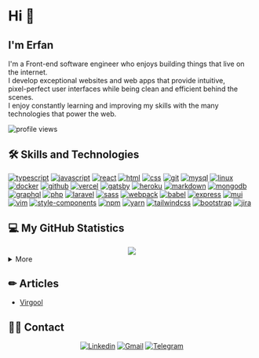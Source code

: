 # Hi 👋

## I'm Erfan

I'm a Front-end software engineer who enjoys building things that live on the internet. <br/>
I develop exceptional websites and web apps that provide intuitive, <br/> pixel-perfect user
interfaces while being clean and efficient behind the scenes. <br/>
I enjoy constantly learning and improving my skills with the many technologies that
power the web.

<!-- <img src="https://gpvc.arturio.dev/erfanansari" alt="profile views"> -->
<p align="left"><img src="https://komarev.com/ghpvc/?username=erfanansari&label=Profile%20views&color=0e75b6&style=flat" alt="profile views" /> </p>


## 🛠️ Skills and Technologies
[![typescript](https://img.shields.io/badge/TypeScript-informational?style=flat-square&logo=TypeScript&logoColor=white&color=2D79C7)](https://typescriptlang.org/)
[![javascript](https://img.shields.io/badge/JavaScript-informational?style=flat-square&logo=JavaScript&logoColor=white&color=F7DF1E)](https://www.ecma-international.org/publications-and-standards/standards/ecma-262/)
[![react](https://img.shields.io/badge/React-%23327FC7.svg?style=flat-square&logo=react&logoColor=aDAFB&color=32363E)](https://reactjs.org/)
[![html](https://img.shields.io/badge/HTML-informational?style=flat-square&logo=html5&logoColor=white&color=E34F26)](https://html.spec.whatwg.org/multipage/)
[![css](https://img.shields.io/badge/CSS-informational?style=flat-square&logo=CSS3&logoColor=white&color=1968a0)](https://developer.mozilla.org/en-US/docs/Web/CSS)
[![git](https://img.shields.io/badge/Git-informational?style=flat-square&logo=Git&logoColor=white&color=F05032)](https://git-scm.com/)
[![mysql](https://img.shields.io/badge/MySQL-informational?style=flat-square&logo=mysql&logoColor=white&color=4479A1)](https://www.mysql.com/)
[![linux](https://img.shields.io/badge/Linux-informational?style=flat-square&logo=Linux&logoColor=white&color=FCC624)](https://www.kernel.org/)
[![docker](https://img.shields.io/badge/Docker-informational?style=flat-square&logo=docker&logoColor=white&color=2496ED)](https://www.docker.com/)
[![github](https://img.shields.io/badge/GitHub-informational?style=flat-square&logo=GitHub&logoColor=white&color=181717)](https://github.com/)
[![vercel](https://img.shields.io/badge/Vercel-informational?style=flat-square&logo=Vercel&logoColor=white&color=000000)](https://vercel.com/)
[![gatsby](https://img.shields.io/badge/Gatsby-informational?style=flat-square&logo=gatsby&logoColor=white&color=663399)](https://www.gatsbyjs.com/)
[![heroku](https://img.shields.io/badge/Heroku-informational?style=flat-square&logo=Heroku&logoColor=white&color=430098)](https://www.heroku.com/)
[![markdown](https://img.shields.io/badge/Markdown-informational?style=flat-square&logo=Markdown&logoColor=white&color=000000)](https://www.markdownguide.org/)
[![mongodb](https://img.shields.io/badge/MongoDB-informational?style=flat-square&logo=mongodb&logoColor=white&color=0FA24C)](https://www.mongodb.com/)
[![graphql](https://img.shields.io/badge/GraphQL-informational?style=flat-square&logo=graphql&logoColor=white&color=D932A2)](https://graphql.org/)
[![php](https://img.shields.io/badge/PHP-informational?style=flat-square&logo=php&logoColor=white&color=666ba3)](https://www.php.net/)
[![laravel](https://img.shields.io/badge/Laravel-informational?style=flat-square&logo=laravel&logoColor=white&color=E4392C)](https://laravel.com/)
[![sass](https://img.shields.io/badge/Sass-informational?style=flat-square&logo=sass&logoColor=white&color=C36291)](https://sass-lang.com/)
[![webpack](https://img.shields.io/badge/Webpack-informational?style=flat-square&logo=webpack&logoColor=white&color=2B3A42)](https://webpack.js.org/)
[![babel](https://img.shields.io/badge/Babel-informational?style=flat-square&logo=babel&logoColor=white&color=F5DA55)](https://babeljs.io/)
[![express](https://img.shields.io/badge/Express-informational?style=flat-square&logo=express&logoColor=white&color=010101)](https://expressjs.com/)
[![mui](https://img.shields.io/badge/MUI-informational?style=flat-square&logo=material-ui&logoColor=white&color=007FFF)](https://mui.com/)
[![vim](https://img.shields.io/badge/Vim-informational?style=flat-square&logo=vim&logoColor=white&color=019030)](https://www.vim.org/)
[![style-components](https://img.shields.io/badge/Styled--Components-informational?style=flat-square&logo=styled-components&logoColor=white&color=DB7093)](https://styled-components.com/)
[![npm](https://img.shields.io/badge/npm-informational?style=flat-square&logo=npm&logoColor=white&color=C2312E)](https://www.npmjs.com/)
[![yarn](https://img.shields.io/badge/yarn-informational?style=flat-square&logo=yarn&logoColor=white&color=3895BE)](https://yarnpkg.com/)
[![tailwindcss](https://img.shields.io/badge/Tailwindcss-informational?style=flat-square&logo=tailwindcss&logoColor=white&color=16B7EB)](https://tailwindcss.com/)
[![bootstrap](https://img.shields.io/badge/Bootstrap-informational?style=flat-square&logo=bootstrap&logoColor=white&color=7311EC)](https://getbootstrap.com/)
[![jira](https://img.shields.io/badge/Jira-informational?style=flat-square&logo=jira&logoColor=white&color=0052CC)](https://www.atlassian.com/software/jira)

## 💻 My GitHub Statistics

<div align="center">
  <img src="https://github-readme-streak-stats.herokuapp.com?user=erfanansari&theme=highcontrast"/>
</div>

<details>
  <summary>More</summary>
  <div align="center">
    <br/>
        <a href="https://github.com/anuraghazra/github-readme-stats"><img alt="erfanansari's Github Stats" src="https://github-readme-stats.vercel.app/api?username=erfanansari&show_icons=true&count_private=true&theme=vision-friendly-dark&hide_border=true" height="192px"/></a>
    <a href="https://github.com/anuraghazra/github-readme-stats"><img alt="erfanansari's Top Languages" src="https://github-readme-stats.vercel.app/api/top-langs/?username=erfanansari&langs_count=8&layout=compact&theme=vision-friendly-dark&hide_border=true" height="192px"/></a>
    <br/>
  </div>
  <b>Note:</b> <em>Top languages is only a metric of the languages my public code consists of and doesn't reflect experience or skill level.</em>
</details>

## ✏ Articles

<!-- BLOG-POST-LIST:START -->
- [Virgool](https://virgool.io/@erfanansari)
<!-- BLOG-POST-LIST:END -->

## 🙋‍♂️ Contact

<p align="center">
    <a href="https://www.linkedin.com/in/erfanansari/"><img alt="Linkedin" title="linkedin.com/in/erfanansari" src="https://img.shields.io/badge/-Linkedin-0A66C2?style=for-the-badge&logo=linkedin&logoColor=white"/></a>
    <a href="mailto:dev.erfanansari@gmail.com"><img alt="Gmail" title="dev.erfanansari@gmail.com" src="https://img.shields.io/badge/Gmail-DE4032?style=for-the-badge&logo=gmail&logoColor=white"/></a>
    <a href="https://t.me/eansarimehr"><img alt="Telegram" title="t.me/eansarimehr" src="https://img.shields.io/badge/Telegram-1C8CC5?style=for-the-badge&logo=telegram&logoColor=white"/></a>
</p>

<!--
**erfanansari/erfanansari** is a ✨ _special_ ✨ repository because its `README.md` (this file) appears on your GitHub profile.

Here are some ideas to get you started:

- 🔭 I’m currently working on ...
- 🌱 I’m currently learning ...
- 👯 I’m looking to collaborate on ...
- 🤔 I’m looking for help with ...
- 💬 Ask me about ...
- 📫 How to reach me: ...
- 😄 Pronouns: ...
- ⚡ Fun fact: ...
-->
